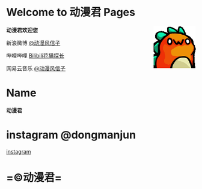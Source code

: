 # Welcome to 动漫君 Pages 
**动漫君欢迎您**  <img align="right" src="529710224727080979.gif"/>

新浪微博    [@动漫风信子](https://weibo.com/3991135975)

哔哩哔哩    [Bilibili花猫探长](https://space.bilibili.com/47764900)

网易云音乐  [@动漫风信子](https://music.163.com/#/user/home?id=406836144)

# Name
**动漫君**


# instagram @dongmanjun
[instagram](https://www.instagram.com/dongmanjun/)

# =©动漫君=
